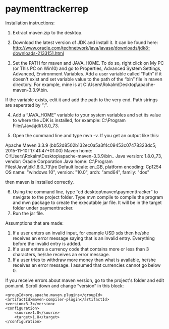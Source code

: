 # paymenttrackerrep

Installation instructions:

1) Extract maven.zip to the desktop.

2) Download the latest version of JDK and install it. It can be found here: http://www.oracle.com/technetwork/java/javase/downloads/jdk8-downloads-2133151.html

3) Set the PATH for maven and JAVA_HOME. To do so, right click on My PC (or This PC on Win10) and go to Properties, Advanced System Settings, Advanced, Environment Variables. Add a user variable called “Path” if it doesn't exist and set variable value to the path of the “bin” file in maven directory. For example, mine is at C:\Users\Rokalm\Desktop\apache-maven-3.3.9\bin. 

If the variable exists, edit it and add the path to the very end. Path strings are seperated by “;”.

4) Add a “JAVA_HOME” variable to your system variables and set its value to where the JDK is installed, for example: C:\Program Files\Java\jdk1.8.0_73.

5) Open the command line and type mvn -v. If you get an output like this:

Apache Maven 3.3.9 (bb52d8502b132ec0a5a3f4c09453c07478323dc5; 2015-11-10T17:41:47+01:00)
Maven home: C:\Users\Rokalm\Desktop\apache-maven-3.3.9\bin\..
Java version: 1.8.0_73, vendor: Oracle Corporation
Java home: C:\Program Files\Java\jdk1.8.0_73\jre
Default locale: en_GB, platform encoding: Cp1254
OS name: "windows 10", version: "10.0", arch: "amd64", family: "dos"

then maven is installed correctly.

6) Using the command line, type “cd desktop\maven\paymenttracker” to navigate to the project folder. Type mvn compile to compile the program and mvn package to create the executable jar file. It will be in the target folder under paymenttracker.
7) Run the jar file.

Assumptions that are made:

1) If a user enters an invalid input, for example USD sds then he/she receives an error message saying that is an invalid entry. Everything before the invalid entry is added.
2) If a user enters a currency code that contains more or less than 3 characters, he/she receives an error message.
3) If a user tries to withdraw more money than what is available, he/she receives an error message. I assumed that currencies cannot go below 0.

If you receive errors about maven version, go to the project's folder and edit pom.xml. Scroll down and change “version” in this block:


    <groupId>org.apache.maven.plugins</groupId>
    <artifactId>maven-compiler-plugin</artifactId>
    <version>3.3</version>
    <configuration>
        <source>1.8</source>
        <target>1.8</target>
    </configuration>

